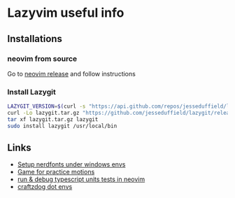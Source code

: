 # Lazyvim useful info

## Installations

### neovim from source

Go to [neovim release](https://github.com/neovim/neovim/releases/tag/stable)
and follow instructions

### Install Lazygit

```sh
LAZYGIT_VERSION=$(curl -s "https://api.github.com/repos/jesseduffield/lazygit/releases/latest" | grep -Po '"tag_name": "v\K[^"]*')
curl -Lo lazygit.tar.gz "https://github.com/jesseduffield/lazygit/releases/latest/download/lazygit_${LAZYGIT_VERSION}_Linux_x86_64.tar.gz"
tar xf lazygit.tar.gz lazygit
sudo install lazygit /usr/local/bin
```

## Links

- [Setup nerdfonts under windows envs](https://webinstall.dev/nerdfont/)
- [Game for practice motions](https://github.com/ThePrimeagen/vim-be-good)
- [run & debug typescript units tests in neovim](https://www.youtube.com/watch?v=7Nt8n3rjfDY)
- [craftzdog dot envs](https://github.com/craftzdog/dotfiles-public)
